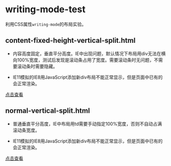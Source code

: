 # writing-mode-test

利用CSS属性`writing-mode`的布局实验。

## content-fixed-height-vertical-split.html
- 内容高度固定，垂直平分高度。IE中出现问题，默认情况下布局用div无法在横向100%宽度，测试后发现是滚动条占用了宽度。需要滚动条时无问题，不需要滚动条时需要隐藏。

- IE11模拟的IE8用JavaScript添加新div布局不能正常显示，但是页面中已有的会正常渲染。

[点击查看](content-fixed-height-vertical-split.html)

## normal-vertical-split.html
- 普通垂直平分高度，IE中布局用td需要手动指定100%宽度，否则不自动占满滚动条宽度。

- IE11模拟的IE8用JavaScript添加新div布局不能正常显示，但是页面中已有的会正常渲染。

[点击查看](normal-vertical-split.html)
